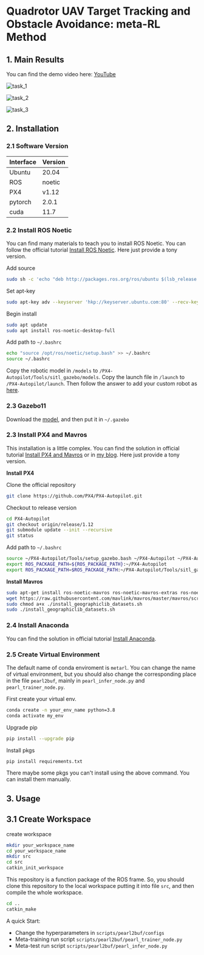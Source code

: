 # Quadrotor UAV Target Tracking and Obstacle Avoidance: meta-RL Method

## 1. Main Results

You can find the demo video here: [YouTube](https://www.youtube.com/watch?v=kWg8-bRl02U)

![task_1](figs/task1_whole_traj.gif)

![task_2](figs/task2_whole_traj.gif)

![task_3](figs/task3_whole_traj.gif)


## 2. Installation

### 2.1 Software Version

| Interface                       | Version                    |
| -------------------------- | ----------------------- |
| Ubuntu           | 20.04 |
| ROS              | noetic     |
| PX4               | v1.12     |
| pytorch          |  2.0.1     |
| cuda              | 11.7     |


### 2.2 Install ROS Noetic
You can find many materials to teach you to install ROS Noetic. You can follow the official tutorial [Install ROS Noetic](http://wiki.ros.org/noetic/Installation/Ubuntu). Here just provide a tony version.

Add source
```bash
sudo sh -c 'echo "deb http://packages.ros.org/ros/ubuntu $(lsb_release -sc) main" > /etc/apt/sources.list.d/ros-latest.list'
```

Set apt-key

```bash
sudo apt-key adv --keyserver 'hkp://keyserver.ubuntu.com:80' --recv-key C1CF6E31E6BADE8868B172B4F42ED6FBAB17C654
```

Begin install

```bash
sudo apt update
sudo apt install ros-noetic-desktop-full
```

Add path to `~/.bashrc`
```bash
echo "source /opt/ros/noetic/setup.bash" >> ~/.bashrc
source ~/.bashrc
```

Copy the robotic model in `/models` to `/PX4-Autopilot/Tools/sitl_gazebo/models`.
Copy the launch file in `/launch` to `/PX4-Autopilot/launch`.
Then follow the answer to add your custom robot as [here](https://discuss.px4.io/t/create-custom-model-for-sitl/6700).

### 2.3 Gazebo11
Download the [model](https://gazebosim.org/docs/all/getstarted), and then put it in `~/.gazebo`

### 2.3 Install PX4 and Mavros
This installation is a little complex. You can find the solution in official tutorial [Install PX4 and Mavros](https://docs.px4.io/main/en/dev_setup/dev_env_linux_ubuntu.html) or in [my blog](https://blog.csdn.net/qq_44940689/article/details/132827299#t8). Here just provide a tony version.

**Install PX4**

Clone the official repository

```bash
git clone https://github.com/PX4/PX4-Autopilot.git
```

Checkout to release version

```bash
cd PX4-Autopilot
git checkout origin/release/1.12
git submodule update --init --recursive
git status   
```

Add path to `~/.bashrc`

```bash
source ~/PX4-Autopilot/Tools/setup_gazebo.bash ~/PX4-Autopilot ~/PX4-Autopilot/build/px4_sitl_default
export ROS_PACKAGE_PATH=${ROS_PACKAGE_PATH}:~/PX4-Autopilot
export ROS_PACKAGE_PATH=$ROS_PACKAGE_PATH:~/PX4-Autopilot/Tools/sitl_gazebo
```

**Install Mavros**

```bash
sudo apt-get install ros-noetic-mavros ros-noetic-mavros-extras ros-noetic-mavros-msgs
wget https://raw.githubusercontent.com/mavlink/mavros/master/mavros/scripts/install_geographiclib_datasets.sh
sudo chmod a+x ./install_geographiclib_datasets.sh
sudo ./install_geographiclib_datasets.sh
```

### 2.4 Install Anaconda

You can find the solution in official tutorial [Install Anaconda](https://www.anaconda.com/).


### 2.5 Create Virtual Environment

The default name of conda enviroment is `metarl`. You can change the name of virtual environment, but you should also change the corresponding place in the file `pearl2buf`, mainly in `pearl_infer_node.py` and `pearl_trainer_node.py`.

First create your virtual env.

```bash
conda create -n your_env_name python=3.8
conda activate my_env
```

Upgrade pip

```bash
pip install --upgrade pip
```

Install pkgs

```bash
pip install requirements.txt
```

There maybe some pkgs you can't install using the above command. You can install them manually.


## 3. Usage

## 3.1 Create Workspace

create workspace

```bash
mkdir your_workspace_name
cd your_workspace_name
mkdir src
cd src
catkin_init_workspace
```

This repository is a function package of the ROS frame. So, you should clone this repository to the local workspace putting it into file `src`, and then compile the whole workspace. 

```bash
cd ..
catkin_make
```

A quick Start:

- Change the hyperparameters in `scripts/pearl2buf/configs`
- Meta-training run script `scripts/pearl2buf/pearl_trainer_node.py`
- Meta-test run script `scripts/pearl2buf/pearl_infer_node.py`
